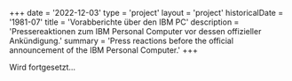 +++
date = '2022-12-03'
type = 'project'
layout = 'project'
historicalDate = '1981-07'
title = 'Vorabberichte über den IBM PC'
description = 'Pressereaktionen zum IBM Personal Computer vor dessen offizieller Ankündigung.'
summary = 'Press reactions before the official announcement of the IBM Personal Computer.'
+++

Wird fortgesetzt…
